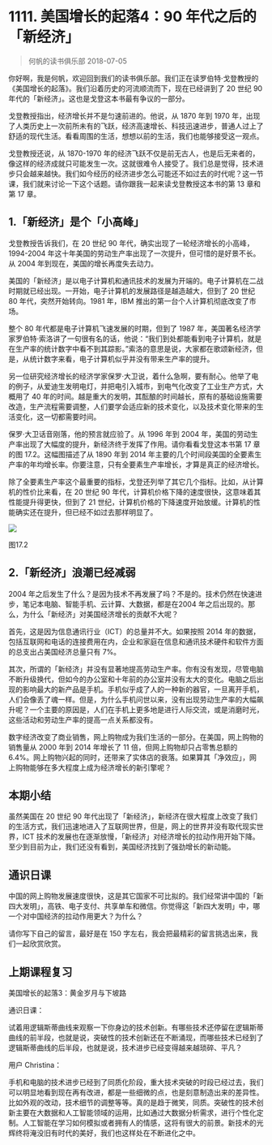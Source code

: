 # 1111. 美国增长的起落4：90 年代之后的「新经济」
> 何帆的读书俱乐部
2018-07-05

你好啊，我是何帆，欢迎回到我们的读书俱乐部。我们正在读罗伯特·戈登教授的《美国增长的起落》。我们沿着历史的河流顺流而下，现在已经讲到了 20 世纪 90 年代的「新经济」。这也是戈登这本书最有争议的一部分。

戈登教授指出，经济增长并不是匀速前进的。他说，从 1870 年到 1970 年，出现了人类历史上一次前所未有的飞跃，经济高速增长、科技迅速进步，普通人过上了舒适的现代生活。看看周围的生活，想想以前的生活，我们也能够接受这一观点。

戈登教授还说，从 1870-1970 年的经济飞跃不仅是前无古人，也是后无来者的，像这样的经济成就只可能发生一次。这就很难令人接受了。我们总是觉得，技术进步只会越来越快。我们如今经历的经济进步怎么可能还不如过去的时代呢？这一节课，我们就来讨论一下这个话题。请你跟我一起来读戈登教授这本书的第 13 章和第 17 章。

## 1.「新经济」是个「小高峰」
戈登教授告诉我们，在 20 世纪 90 年代，确实出现了一轮经济增长的小高峰，1994-2004 年这十年美国的劳动生产率出现了一次提升，但可惜的是好景不长。从 2004 年到现在，美国的增长再度失去动力。

美国的「新经济」是以电子计算机和通讯技术的发展为开端的。电子计算机在二战时期就已经出现。一开始，电子计算机的发展路径是越造越大，但到了 20 世纪 80 年代，突然开始转向。1981 年，IBM 推出的第一台个人计算机彻底改变了市场。

整个 80 年代都是电子计算机飞速发展的时期，但到了 1987 年，美国著名经济学家罗伯特·索洛讲了一句很有名的话，他说：“我们到处都能看到电子计算机，就是在生产率的统计数字中看不到其踪影。”索洛的意思是说，大家都在歌颂新经济，但是，从统计数字来看，电子计算机似乎并没有带来生产率的提升。

另一位研究经济增长的经济学家保罗·大卫说，着什么急啊，要有耐心。他举了电的例子，从爱迪生发明电灯，并把电引入城市，到电气化改变了工业生产方式，大概用了 40 年的时间。越是重大的发明，其酝酿的时间越长，原有的基础设施需要改造，生产流程需要调整，人们要学会适应新的技术变化，以及技术变化带来的生活变化，这一切都需要时间。

保罗·大卫话音刚落，他的预言就应验了。从 1996 年到 2004 年，美国的劳动生产率出现了大幅度的提升，新经济终于发挥了作用。请你看看戈登这本书第 17 章的图 17.2。这幅图描述了从 1890 年到 2014 年主要的几个时间段美国的全要素生产率的年均增长率。你要注意，只有全要素生产率增长，才算是真正的经济增长。

除了全要素生产率这个最重要的指标，戈登还列举了其它几个指标。比如，从计算机的性价比来看，在 20 世纪 90 年代，计算机价格下降的速度很快，这意味着其性能提升得更快，但到了 21 世纪，计算机价格的下降速度开始放缓。计算机的性能确实还在提升，但已经不如过去那样明显了。

![](https://raw.githubusercontent.com/dalong0514/selfstudy/master/图片链接/何帆/2019001.jpg)

图17.2

## 2.「新经济」浪潮已经减弱
2004 年之后发生了什么？是因为技术不再发展了吗？不是的。技术仍然在快速进步，笔记本电脑、智能手机、云计算、大数据，都是在2004 年之后出现的。那么，为什么「新经济」对美国经济增长的贡献不大呢？

首先，这是因为信息通讯行业（ICT）的总量并不大。如果按照 2014 年的数据，包括互联网和电话的连接费用在内，企业和家庭在信息和通讯技术硬件和软件方面的总支出占美国经济总量只有 7%。

其次，所谓的「新经济」并没有显著地提高劳动生产率。你有没有发现，尽管电脑不断升级换代，但如今的办公室和十年前的办公室并没有太大的变化。电脑之后出现的影响最大的新产品是手机。手机似乎成了人的一种新的器官，一旦离开手机，人们会像丢了魂一样。但是，为什么手机问世以来，没有出现劳动生产率的大幅飙升呢？一个主要的原因是，人们在手机上更多地是进行人际交流，或是消磨时光，这些活动和劳动生产率的提高一点关系都没有。

数字经济改变了商业销售，网上购物成为我们生活的一部分。在美国，网上购物的销售量从 2000 年到 2014 年增长了 11 倍，但网上购物却只占零售总额的 6.4%。网上购物兴起的同时，还带来了实体店的衰落。如果算其「净效应」，网上购物能够在多大程度上成为经济增长的新引擎呢？

## 本期小结
虽然美国在 20 世纪 90 年代出现了「新经济」，新经济在很大程度上改变了我们的生活方式，我们迅速地进入了互联网世界，但是，网上的世界并没有取代现实世界，ICT 技术的发展也在逐渐放慢，「新经济」对经济增长的拉动作用开始下降。至少到目前为止，我们还没有看到，美国经济找到了强劲增长的新动能。

## 通识日课
中国的网上购物发展速度很快，这是其它国家不可比拟的。我们经常讲中国的「新四大发明」，高铁、电子支付、共享单车和微信。你觉得这「新四大发明」中，哪一个对中国经济的拉动作用更大？为什么？

请你写下自己的留言，最好是在 150 字左右，我会把最精彩的留言挑选出来，我们一起欣赏欣赏。

## 上期课程复习
美国增长的起落3：黄金岁月与下坡路

通识日课：

试着用逻辑斯蒂曲线来观察一下你身边的技术创新。有哪些技术还停留在逻辑斯蒂曲线的前半段，也就是说，突破性的技术创新还在不断涌现，而哪些技术已经到了逻辑斯蒂曲线的后半段，也就是说，技术进步已经变得越来越琐碎、平凡？

用户 Christina：

手机和电脑的技术进步已经到了同质化阶段，重大技术突破的时段已经过去，我们可以明显地看到现在再有改进，都是一些细微的点，也是刻意制造出来的差异性。比如外观的改动，技术细节的调整等等。真的是趋于微笑，同质。突破性的技术创新主要在大数据和人工智能领域的运用，比如通过大数据分析需求，进行个性化定制。人工智能在学习如何模拟或者拥有人的情感，这将有很大的前景。新技术的光辉终将淹没旧有时代的美好，我们也这样处在不断进化之中。



